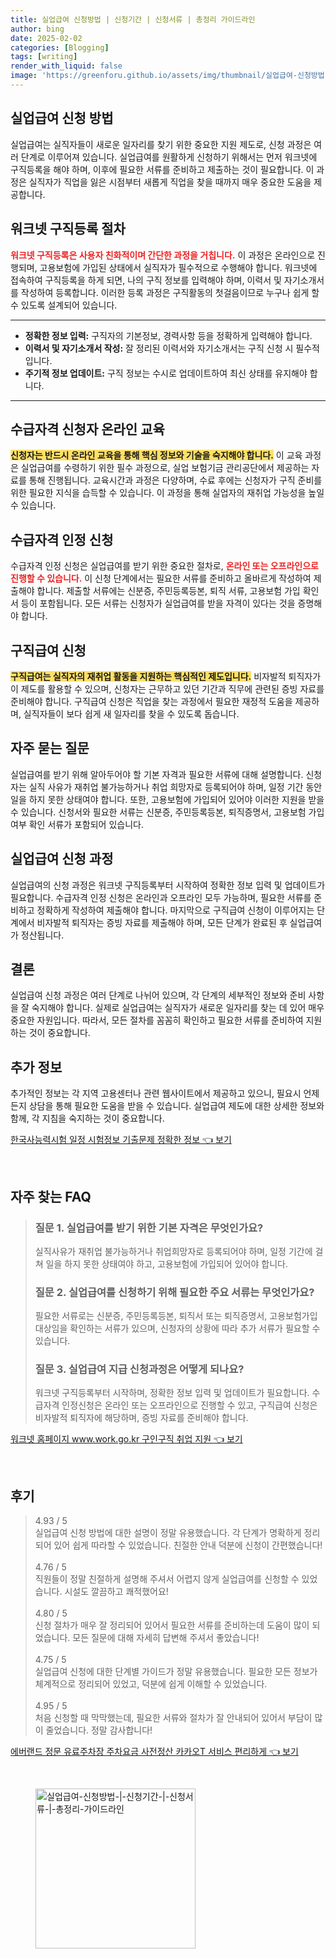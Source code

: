 ```yaml
---
title: 실업급여 신청방법 | 신청기간 | 신청서류 | 총정리 가이드라인
author: bing
date: 2025-02-02
categories: [Blogging]
tags: [writing]
render_with_liquid: false
image: 'https://greenforu.github.io/assets/img/thumbnail/실업급여-신청방법-|-신청기간-|-신청서류-|-총정리-가이드라인.webp'
---
```



<h2 id='실업급여_신청_방법'>실업급여 신청 방법</h2>

<p>실업급여는 실직자들이 새로운 일자리를 찾기 위한 중요한 지원 제도로, 신청 과정은 여러 단계로 이루어져 있습니다. 실업급여를 원활하게 신청하기 위해서는 먼저 워크넷에 구직등록을 해야 하며, 이후에 필요한 서류를 준비하고 제출하는 것이 필요합니다. 이 과정은 실직자가 직업을 잃은 시점부터 새롭게 직업을 찾을 때까지 매우 중요한 도움을 제공합니다.</p>

<h2 id='워크넷_구직등록_절차'>워크넷 구직등록 절차</h2>

<p><b><span style="color: #ee2323;">워크넷 구직등록은 사용자 친화적이며 간단한 과정을 거칩니다.</span></b> 이 과정은 온라인으로 진행되며, 고용보험에 가입된 상태에서 실직자가 필수적으로 수행해야 합니다. 워크넷에 접속하여 구직등록을 하게 되면, 나의 구직 정보를 입력해야 하며, 이력서 및 자기소개서를 작성하여 등록합니다. 이러한 등록 과정은 구직활동의 첫걸음이므로 누구나 쉽게 할 수 있도록 설계되어 있습니다.</p>

<hr />

<ul>
    <li><b>정확한 정보 입력:</b> 구직자의 기본정보, 경력사항 등을 정확하게 입력해야 합니다.</li>
    <li><b>이력서 및 자기소개서 작성:</b> 잘 정리된 이력서와 자기소개서는 구직 신청 시 필수적입니다.</li>
    <li><b>주기적 정보 업데이트:</b> 구직 정보는 수시로 업데이트하여 최신 상태를 유지해야 합니다.</li>
</ul>

<hr />

<h2 id='수급자격_신청자_온라인_교육'>수급자격 신청자 온라인 교육</h2>

<p><b><span style="background-color: #ffe066;">신청자는 반드시 온라인 교육을 통해 핵심 정보와 기술을 숙지해야 합니다.</span></b> 이 교육 과정은 실업급여를 수령하기 위한 필수 과정으로, 실업 보험기금 관리공단에서 제공하는 자료를 통해 진행됩니다. 교육시간과 과정은 다양하며, 수료 후에는 신청자가 구직 준비를 위한 필요한 지식을 습득할 수 있습니다. 이 과정을 통해 실업자의 재취업 가능성을 높일 수 있습니다.</p>

<h2 id='수급자격_인정신청'>수급자격 인정 신청</h2>

<p>수급자격 인정 신청은 실업급여를 받기 위한 중요한 절차로, <b><span style="color: #ee2323;">온라인 또는 오프라인으로 진행할 수 있습니다.</span></b> 이 신청 단계에서는 필요한 서류를 준비하고 올바르게 작성하여 제출해야 합니다. 제출할 서류에는 신분증, 주민등록등본, 퇴직 서류, 고용보험 가입 확인서 등이 포함됩니다. 모든 서류는 신청자가 실업급여를 받을 자격이 있다는 것을 증명해야 합니다.</p>

<h2 id='구직급여_신청'>구직급여 신청</h2>

<p><b><span style="background-color: #ffe066;">구직급여는 실직자의 재취업 활동을 지원하는 핵심적인 제도입니다.</span></b> 비자발적 퇴직자가 이 제도를 활용할 수 있으며, 신청자는 근무하고 있던 기간과 직무에 관련된 증빙 자료를 준비해야 합니다. 구직급여 신청은 직업을 찾는 과정에서 필요한 재정적 도움을 제공하며, 실직자들이 보다 쉽게 새 일자리를 찾을 수 있도록 돕습니다.</p>

<h2 id='자주_묻는_질문'>자주 묻는 질문</h2>

<p>실업급여를 받기 위해 알아두어야 할 기본 자격과 필요한 서류에 대해 설명합니다. 신청자는 실직 사유가 재취업 불가능하거나 취업 희망자로 등록되어야 하며, 일정 기간 동안 일을 하지 못한 상태여야 합니다. 또한, 고용보험에 가입되어 있어야 이러한 지원을 받을 수 있습니다. 신청서와 필요한 서류는 신분증, 주민등록등본, 퇴직증명서, 고용보험 가입 여부 확인 서류가 포함되어 있습니다.</p>

<h2 id='실업급여_신청_과정'>실업급여 신청 과정</h2>

<p>실업급여의 신청 과정은 워크넷 구직등록부터 시작하여 정확한 정보 입력 및 업데이트가 필요합니다. 수급자격 인정 신청은 온라인과 오프라인 모두 가능하며, 필요한 서류를 준비하고 정확하게 작성하여 제출해야 합니다. 마지막으로 구직급여 신청이 이루어지는 단계에서 비자발적 퇴직자는 증빙 자료를 제출해야 하며, 모든 단계가 완료된 후 실업급여가 정산됩니다.</p>

<h2 id='결론'>결론</h2>

<p>실업급여 신청 과정은 여러 단계로 나뉘어 있으며, 각 단계의 세부적인 정보와 준비 사항을 잘 숙지해야 합니다. 실제로 실업급여는 실직자가 새로운 일자리를 찾는 데 있어 매우 중요한 자원입니다. 따라서, 모든 절차를 꼼꼼히 확인하고 필요한 서류를 준비하여 지원하는 것이 중요합니다.</p>

<h2 id='추가_정보'>추가 정보</h2>

<p>추가적인 정보는 각 지역 고용센터나 관련 웹사이트에서 제공하고 있으니, 필요시 언제든지 상담을 통해 필요한 도움을 받을 수 있습니다. 실업급여 제도에 대한 상세한 정보와 함께, 각 지침을 숙지하는 것이 중요합니다.</p>


<p><a class="click-button" title="한국사능력시험 일정 시험정보 기출문제 정확한 정보" href="https://greenforu.github.io/posts/%ED%95%9C%EA%B5%AD%EC%82%AC%EB%8A%A5%EB%A0%A5%EC%8B%9C%ED%97%98-%EC%9D%BC%EC%A0%95-%EC%8B%9C%ED%97%98%EC%A0%95%EB%B3%B4-%EA%B8%B0%EC%B6%9C%EB%AC%B8%EC%A0%9C-%EC%A0%95%ED%99%95%ED%95%9C-%EC%A0%95%EB%B3%B4/" rel="dofollow">한국사능력시험 일정 시험정보 기출문제 정확한 정보 👈 보기</a></p><br>
<h2 id='자주_찾는_FAQ'>자주 찾는 FAQ</h2>
<div itemscope="" itemtype="https://schema.org/FAQPage"> 
<blockquote> 
<div itemscope="" itemprop="mainEntity" itemtype="https://schema.org/Question"> 
<h3 itemprop="name">질문 1. 실업급여를 받기 위한 기본 자격은 무엇인가요?</h3> 
<div itemscope="" itemprop="acceptedAnswer" itemtype="https://schema.org/Answer"> 
<span itemprop="text"> 
<p>실직사유가 재취업 불가능하거나 취업희망자로 등록되어야 하며, 일정 기간에 걸쳐 일을 하지 못한 상태여야 하고, 고용보험에 가입되어 있어야 합니다.</p> 
</span> 
</div> 
</div> 
<div itemscope="" itemprop="mainEntity" itemtype="https://schema.org/Question"> 
<h3 itemprop="name">질문 2. 실업급여를 신청하기 위해 필요한 주요 서류는 무엇인가요?</h3> 
<div itemscope="" itemprop="acceptedAnswer" itemtype="https://schema.org/Answer"> 
<span itemprop="text"> 
<p>필요한 서류로는 신분증, 주민등록등본, 퇴직서 또는 퇴직증명서, 고용보험가입대상임을 확인하는 서류가 있으며, 신청자의 상황에 따라 추가 서류가 필요할 수 있습니다.</p> 
</span> 
</div> 
</div> 
<div itemscope="" itemprop="mainEntity" itemtype="https://schema.org/Question"> 
<h3 itemprop="name">질문 3. 실업급여 지급 신청과정은 어떻게 되나요?</h3> 
<div itemscope="" itemprop="acceptedAnswer" itemtype="https://schema.org/Answer"> 
<span itemprop="text"> 
<p>워크넷 구직등록부터 시작하며, 정확한 정보 입력 및 업데이트가 필요합니다. 수급자격 인정신청은 온라인 또는 오프라인으로 진행할 수 있고, 구직급여 신청은 비자발적 퇴직자에 해당하며, 증빙 자료를 준비해야 합니다.</p> 
</span> 
</div> 
</div> 
</blockquote> 
</div>
<p><a class="click-button" title="워크넷 홈페이지 www.work.go.kr 구인구직 취업 지원" href="https://greenforu.github.io/posts/%EC%9B%8C%ED%81%AC%EB%84%B7-%ED%99%88%ED%8E%98%EC%9D%B4%EC%A7%80-www.work.go.kr-%EA%B5%AC%EC%9D%B8%EA%B5%AC%EC%A7%81-%EC%B7%A8%EC%97%85-%EC%A7%80%EC%9B%90/" rel="dofollow">워크넷 홈페이지 www.work.go.kr 구인구직 취업 지원 👈 보기</a></p><br>
<h2 id='후기'>후기</h2>
<div itemscope itemtype="https://schema.org/Product">
  <blockquote>
  <div itemprop="review" itemscope itemtype="https://schema.org/Review">
      <div itemprop="reviewRating" itemscope itemtype="https://schema.org/Rating"> <span itemprop="ratingValue">4.93</span> / <span itemprop="bestRating">5</span> </div>
      <span itemprop="reviewBody">실업급여 신청 방법에 대한 설명이 정말 유용했습니다. 각 단계가 명확하게 정리되어 있어 쉽게 따라할 수 있었습니다. 친절한 안내 덕분에 신청이 간편했습니다!</span>
  </div>
  <br>
  <div itemprop="review" itemscope itemtype="https://schema.org/Review">
      <div itemprop="reviewRating" itemscope itemtype="https://schema.org/Rating"> <span itemprop="ratingValue">4.76</span> / <span itemprop="bestRating">5</span> </div>
      <span itemprop="reviewBody">직원들이 정말 친절하게 설명해 주셔서 어렵지 않게 실업급여를 신청할 수 있었습니다. 시설도 깔끔하고 쾌적했어요!</span>
  </div>
  <br>
  <div itemprop="review" itemscope itemtype="https://schema.org/Review">
      <div itemprop="reviewRating" itemscope itemtype="https://schema.org/Rating"> <span itemprop="ratingValue">4.80</span> / <span itemprop="bestRating">5</span> </div>
      <span itemprop="reviewBody">신청 절차가 매우 잘 정리되어 있어서 필요한 서류를 준비하는데 도움이 많이 되었습니다. 모든 질문에 대해 자세히 답변해 주셔서 좋았습니다!</span>
  </div>
  <br>
  <div itemprop="review" itemscope itemtype="https://schema.org/Review">
      <div itemprop="reviewRating" itemscope itemtype="https://schema.org/Rating"> <span itemprop="ratingValue">4.75</span> / <span itemprop="bestRating">5</span> </div>
      <span itemprop="reviewBody">실업급여 신청에 대한 단계별 가이드가 정말 유용했습니다. 필요한 모든 정보가 체계적으로 정리되어 있었고, 덕분에 쉽게 이해할 수 있었습니다.</span>
  </div>
  <br>
  <div itemprop="review" itemscope itemtype="https://schema.org/Review">
      <div itemprop="reviewRating" itemscope itemtype="https://schema.org/Rating"> <span itemprop="ratingValue">4.95</span> / <span itemprop="bestRating">5</span> </div>
      <span itemprop="reviewBody">처음 신청할 때 막막했는데, 필요한 서류와 절차가 잘 안내되어 있어서 부담이 많이 줄었습니다. 정말 감사합니다!</span>
  </div>
  </blockquote>
</div>
<p><a class="click-button" title="에버랜드 정문 유료주차장 주차요금 사전정산 카카오T 서비스 편리하게" href="https://greenforu.github.io/posts/%EC%97%90%EB%B2%84%EB%9E%9C%EB%93%9C-%EC%A0%95%EB%AC%B8-%EC%9C%A0%EB%A3%8C%EC%A3%BC%EC%B0%A8%EC%9E%A5-%EC%A3%BC%EC%B0%A8%EC%9A%94%EA%B8%88-%EC%82%AC%EC%A0%84%EC%A0%95%EC%82%B0-%EC%B9%B4%EC%B9%B4%EC%98%A4T-%EC%84%9C%EB%B9%84%EC%8A%A4-%ED%8E%B8%EB%A6%AC%ED%95%98%EA%B2%8C/" rel="dofollow">에버랜드 정문 유료주차장 주차요금 사전정산 카카오T 서비스 편리하게 👈 보기</a></p><br>
<figure class="image"><img src="https://greenforu.github.io/assets/img/thumbnail/실업급여-신청방법-|-신청기간-|-신청서류-|-총정리-가이드라인.webp" alt="실업급여-신청방법-|-신청기간-|-신청서류-|-총정리-가이드라인" width="256" height="256"></figure>